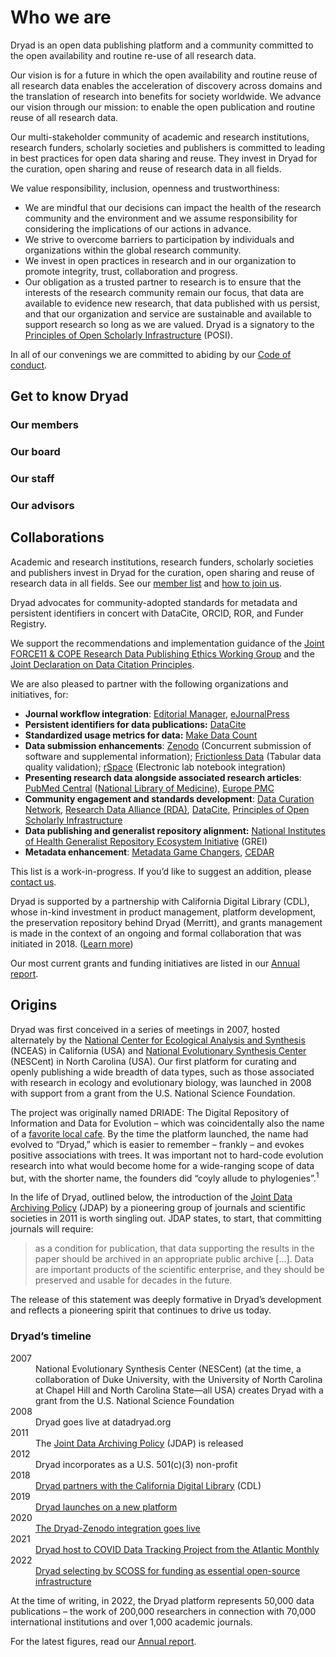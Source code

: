 # Who we are

<p>Dryad is an open data publishing platform and a community committed to the open availability and routine re-use of all research data.</p>
<p>Our vision is for a future in which the open availability and routine reuse of all research data enables the acceleration of discovery across domains and the translation of research into benefits for society worldwide. We advance our vision through our mission: to enable the open publication and routine reuse of all research data.</p>
<p>Our multi-stakeholder community of academic and research institutions, research funders, scholarly societies and publishers is committed to leading in best practices for open data sharing and reuse. They invest in Dryad for the curation, open sharing and reuse of research data in all fields.</p> 

<p>We value responsibility, inclusion, openness and trustworthiness:
  <ul>
    <li>We are mindful that our decisions can impact the health of the research community and the environment and we assume responsibility for considering the implications of our actions in advance.
    <li>We strive to overcome barriers to participation by individuals and organizations within the global research community.
    <li>We invest in open practices in research and in our organization to promote integrity, trust, collaboration and progress.
    <li>Our obligation as a trusted partner to research is to ensure that the interests of the research community remain our focus, that data are available to evidence new research, that data published with us persist, and that our organization and service are sustainable and available to support research so long as we are valued. Dryad is a signatory to the <a href="https://openscholarlyinfrastructure.org/">Principles of Open Scholarly Infrastructure</a> (POSI).
  </ul>
</p>
<p>In all of our convenings we are committed to abiding by our <a href="/stash/code_of_conduct">Code of conduct</a>.</p>

## Get to know Dryad
<h3 id="our-members" class="expand-button" role="button" aria-expanded="false" aria-controls="our-advisors-sec">Our members</h3>
<div class="about-page" id="our-members-sec" hidden>
<p>Dryad’s members are part of a non-profit, shared community working together to promote
data publishing, curation, and preservation. The community benefits from Dryad’s services designed specifically for the Member community. Our community is open to a full spectrum of stakeholder organizations including universities, research institutions and academic libraries. <a href="/stash/join_us">Learn about joining us as a member organization</a>.</p>
<h4>Institutional members</h4>
  <%= render "layouts/members_institutional" %>
<h4>Publisher members</h4>
  <%= render "layouts/members_publishers" %>
</div>
<h3 id="our-board" class="expand-button" role="button" aria-expanded="false" aria-controls="our-board-sec">Our board</h3>
<div class="about-page" id="our-board-sec" hidden>
  <%= render "layouts/our_governance" %>
</div>
<h3 id="our-staff" class="expand-button" role="button" aria-expanded="false" aria-controls="our-staff-sec">Our staff</h3>
<div class="about-page" id="our-staff-sec" hidden>
  <%= render "layouts/our_staff" %>
</div>
<h3 id="our-advisors" class="expand-button" role="button" aria-expanded="false" aria-controls="our-advisors-sec">Our advisors</h3>
<div class="about-page" id="our-advisors-sec" hidden>
  <%= render "layouts/our_advisors" %>
</div>


## Collaborations

Academic and research institutions, research funders, scholarly societies and publishers invest in Dryad for the curation, open sharing and reuse of research data in all fields. See our [member list](/stash/our_membership) and [how to join us](/stash/join_us).

Dryad advocates for community-adopted standards for metadata and persistent identifiers in concert with DataCite, ORCID, ROR, and Funder Registry. 

We support the recommendations and implementation guidance of the [Joint FORCE11 & COPE Research Data Publishing Ethics Working Group](https://zenodo.org/record/5391293) and the [Joint Declaration on Data Citation Principles](https://force11.org/info/joint-declaration-of-data-citation-principles-final/). 

We are also pleased to partner with the following organizations and initiatives, for:

* **Journal workflow integration**: [Editorial Manager](https://www.ariessys.com/solutions/editorial-manager/), [eJournalPress](https://www.ejournalpress.com/)
* **Persistent identifiers for data publications:** [DataCite](https://datacite.org/)
* **Standardized usage metrics for data:** [Make Data Count](https://makedatacount.org/)
* **Data submission enhancements**: [Zenodo](https://zenodo.org/) (Concurrent submission of software and supplemental information); [Frictionless Data](https://frictionlessdata.io/) (Tabular data quality validation); [rSpace](https://www.researchspace.com/) (Electronic lab notebook integration) 
* **Presenting research data alongside associated research articles**: [PubMed Central](https://www.ncbi.nlm.nih.gov/pmc/) ([National Library of Medicine](https://www.nlm.nih.gov/)), [Europe PMC](https://europepmc.org/)
* **Community engagement and standards development**: [Data Curation Network](https://datacurationnetwork.org/), [Research Data Alliance (RDA)](https://www.rd-alliance.org/), [DataCite](https://datacite.org/), [Principles of Open Scholarly Infrastructure](https://openscholarlyinfrastructure.org/)
* **Data publishing and generalist repository alignment:** [National Institutes of Health Generalist Repository Ecosystem Initiative](https://datascience.nih.gov/news/nih-office-of-data-science-strategy-announces-new-initiative-to-improve-data-access) (GREI)
* **Metadata enhancement**: [Metadata Game Changers](https://metadatagamechangers.com/), [CEDAR](https://metadatacenter.org/)

This list is a work-in-progress. If you’d like to suggest an addition, please [contact us](/stash/contact). 

Dryad is supported by a partnership with California Digital Library (CDL), whose in-kind investment in product management, platform development, the preservation repository behind Dryad (Merritt), and grants management is made in the context of an ongoing and formal collaboration that was initiated in 2018. ([Learn more](https://blog.datadryad.org/2018/05/30/dryad-partnering-with-cdl-to-accelerate-data-publishing/)) 

Our most current grants and funding initiatives are listed in our [Annual report](https://github.com/datadryad/governance/tree/main/annual-reports).

## Origins

Dryad was first conceived in a series of meetings in 2007, hosted alternately by the [National Center for Ecological Analysis and Synthesis](https://www.nceas.ucsb.edu/) (NCEAS) in California (USA) and [National Evolutionary Synthesis Center](https://nescent.org/) (NESCent) in North Carolina (USA). Our first platform for curating and openly publishing a wide breadth of data types, such as those associated with research in ecology and evolutionary biology, was launched in 2008 with support from a grant from the U.S. National Science Foundation.

The project was originally named DRIADE: The Digital Repository of Information and Data for Evolution – which was coincidentally also the name of a [favorite local cafe](https://caffedriade.com/). By the time the platform launched, the name had evolved to “Dryad,” which is easier to remember – frankly – and evokes positive associations with trees. It was important not to hard-code evolution research into what would become home for a wide-ranging scope of data but, with the shorter name, the founders did “coyly allude to phylogenies”.<sup><a title="Quoting Todd Vision, Dryad Principal Investigator from 2007, in email communication with Executive Director Jennifer Gibson - July 6, 2022">1</a></sup>

In the life of Dryad, outlined below, the introduction of the [Joint Data Archiving Policy<span class="pdfIcon" role="img" aria-label=" (PDF)"></span>](/docs/JointDataArchivingPolicy.pdf) (JDAP) by a pioneering group of journals and scientific societies in 2011 is worth singling out. JDAP states, to start, that committing journals will require: 


<blockquote><p>as a condition for publication, that data supporting the results in the paper should be archived in an appropriate public archive [...]. Data are important products of the scientific enterprise, and they should be preserved and usable for decades in the future.</p></blockquote>

The release of this statement was deeply formative in Dryad’s development and reflects a pioneering spirit that continues to drive us today.


### Dryad’s timeline
<dl class="timeline">
  <div>
    <dt>2007</dt>
    <dd>National Evolutionary Synthesis Center (NESCent) (at the time, a collaboration of Duke University, with the University of North Carolina at Chapel Hill and North Carolina State—all USA) creates Dryad with a grant from the U.S. National Science Foundation</dd>
  </div>
  <div>
    <dt>2008</dt>
    <dd>Dryad goes live at datadryad.org</dd>
  </div>
  <div>
    <dt>2011</dt>
    <dd>The <a href="/docs/JointDataArchivingPolicy.pdf">Joint Data Archiving Policy<span class="pdfIcon" role="img" aria-label=" (PDF)"></span></a> (JDAP) is released</dd>
  </div>
  <div>
    <dt>2012</dt>
    <dd>Dryad incorporates as a U.S. 501(c)(3) non-profit</dd>
  </div>
  <div>
    <dt>2018</dt>
    <dd><a href="https://blog.datadryad.org/2018/05/30/dryad-partnering-with-cdl-to-accelerate-data-publishing/">Dryad partners with the California Digital Library</a> (CDL)</dd>
  </div>
  <div>
    <dt>2019</dt>
    <dd><a href="https://blog.datadryad.org/2019/09/24/new-dryad-is-here/">Dryad launches on a new platform</a></dd>
  </div>
  <div>
    <dt>2020</dt>
    <dd><a href="https://blog.datadryad.org/2020/03/10/dryad-zenodo-our-path-ahead/">The Dryad-Zenodo integration goes live</a></dd>
  </div>
  <div>
    <dt>2021</dt>
    <dd><a href="https://blog.datadryad.org/2021/08/04/covid-tracking-project-data-now-available-in-dryad/">Dryad host to COVID Data Tracking Project from the Atlantic Monthly</a></dd>
  </div>
  <div>
    <dt>2022</dt>
    <dd><a href="https://scoss.org/4thpledgingroundannouncment/">Dryad selecting by SCOSS for funding as essential open-source infrastructure</a></dd>
  </div>
</dl>

At the time of writing, in 2022, the Dryad platform represents 50,000 data publications – the work of 200,000 researchers in connection with 70,000 international institutions and over 1,000 academic journals. 

For the latest figures, read our [Annual report](https://github.com/datadryad/governance/tree/main/annual-reports).
     
